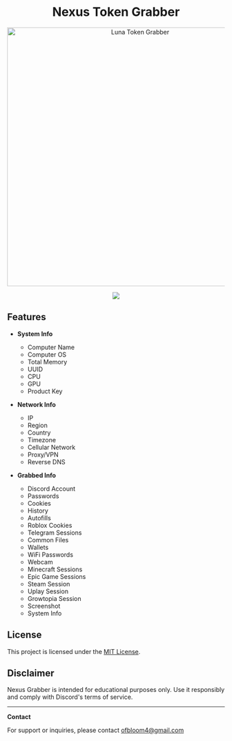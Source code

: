 <h1 align="center">Nexus Token Grabber</h1>

<p align="center">
  <img src="https://github.com/user-attachments/assets/d6b04f86-c5c9-463b-8cb9-4ab8cb6884e9" alt="Luna Token Grabber" width="600">
</p>

<p align="center">
  <a href="#"><img src="https://img.shields.io/badge/downloads-8.2k-purple?style=for-the-badge"></a>
</p>

## Features

- **System Info**
  - Computer Name
  - Computer OS
  - Total Memory
  - UUID
  - CPU
  - GPU
  - Product Key

- **Network Info**
  - IP
  - Region
  - Country
  - Timezone
  - Cellular Network
  - Proxy/VPN
  - Reverse DNS

- **Grabbed Info**
  - Discord Account
  - Passwords
  - Cookies
  - History
  - Autofills
  - Roblox Cookies
  - Telegram Sessions
  - Common Files
  - Wallets
  - WiFi Passwords
  - Webcam
  - Minecraft Sessions
  - Epic Game Sessions
  - Steam Session
  - Uplay Session
  - Growtopia Session
  - Screenshot
  - System Info

## License

This project is licensed under the [MIT License](LICENSE).

## Disclaimer

Nexus Grabber is intended for educational purposes only. Use it responsibly and comply with Discord's terms of service.

---

**Contact**

For support or inquiries, please contact ofbloom4@gmail.com
